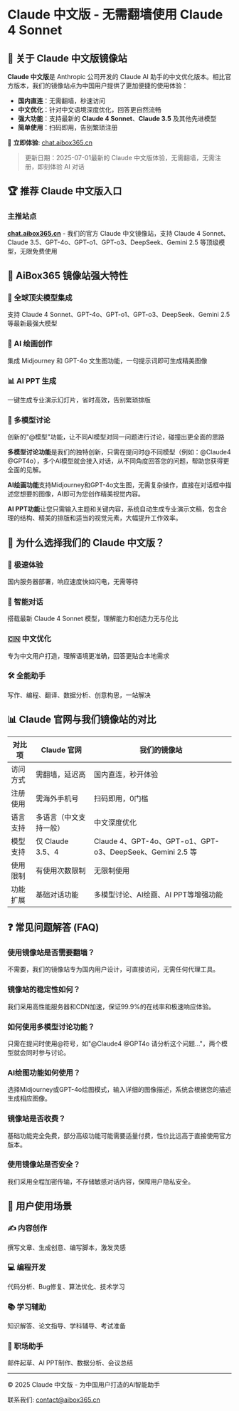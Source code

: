 # Claude 中文版 - 无需翻墙使用 Claude 4 Sonnet

## 🌟 关于 Claude 中文版镜像站

**Claude 中文版**是 Anthropic 公司开发的 Claude AI 助手的中文优化版本。相比官方版本，我们的镜像站点为中国用户提供了更加便捷的使用体验：

- **国内直连**：无需翻墙，秒速访问
- **中文优化**：针对中文语境深度优化，回答更自然流畅
- **强大功能**：支持最新的 **Claude 4 Sonnet**、**Claude 3.5** 及其他先进模型
- **简单使用**：扫码即用，告别繁琐注册

🔗 **立即体验**: [chat.aibox365.cn](https://chat.aibox365.cn)

> 更新日期：2025-07-01最新的 Claude 中文版体验，无需翻墙，无需注册，即刻体验 AI 对话

## 🏆 推荐 Claude 中文版入口

### 主推站点
**[chat.aibox365.cn](https://chat.aibox365.cn)** - 我们的官方 Claude 中文镜像站，支持 Claude 4 Sonnet、Claude 3.5、GPT-4o、GPT-o1、GPT-o3、DeepSeek、Gemini 2.5 等顶级模型，无限免费使用

## 💪 AiBox365 镜像站强大特性

### 🔮 全球顶尖模型集成
支持 Claude 4 Sonnet、GPT-4o、GPT-o1、GPT-o3、DeepSeek、Gemini 2.5 等最新最强大模型

### 🎨 AI 绘画创作
集成 Midjourney 和 GPT-4o 文生图功能，一句提示词即可生成精美图像

### 📊 AI PPT 生成
一键生成专业演示幻灯片，省时高效，告别繁琐排版

### 💬 多模型讨论
创新的"@模型"功能，让不同AI模型对同一问题进行讨论，碰撞出更全面的思路

**多模型讨论功能**是我们的独特创新，只需在提问时@不同模型（例如：@Claude4 @GPT4o），多个AI模型就会接入对话，从不同角度回答您的问题，帮助您获得更全面的见解。

**AI绘画功能**支持Midjourney和GPT-4o文生图，无需复杂操作，直接在对话框中描述您想要的图像，AI即可为您创作精美视觉内容。

**AI PPT功能**让您只需输入主题和关键内容，系统自动生成专业演示文稿，包含合理的结构、精美的排版和适当的视觉元素，大幅提升工作效率。

## 🚀 为什么选择我们的 Claude 中文版？

### 🚀 极速体验
国内服务器部署，响应速度快如闪电，无需等待

### 🧠 智能对话
搭载最新 Claude 4 Sonnet 模型，理解能力和创造力无与伦比

### 🇨🇳 中文优化
专为中文用户打造，理解语境更准确，回答更贴合本地需求

### 🛠️ 全能助手
写作、编程、翻译、数据分析、创意构思，一站解决

## 📊 Claude 官网与我们镜像站的对比

| 对比项 | Claude 官网 | 我们的镜像站 |
|--------|------------|------------|
| 访问方式 | 需翻墙，延迟高 | 国内直连，秒开体验 |
| 注册使用 | 需海外手机号 | 扫码即用，0门槛 |
| 语言支持 | 多语言（中文支持一般） | 中文深度优化 |
| 模型支持 | 仅 Claude 3.5、4 | Claude 4、GPT-4o、GPT-o1、GPT-o3、DeepSeek、Gemini 2.5 等 |
| 使用限制 | 有使用次数限制 | 无限制使用 |
| 功能扩展 | 基础对话功能 | 多模型讨论、AI绘画、AI PPT等增强功能 |

## ❓ 常见问题解答 (FAQ)

### 使用镜像站是否需要翻墙？
不需要，我们的镜像站专为国内用户设计，可直接访问，无需任何代理工具。

### 镜像站的稳定性如何？
我们采用高性能服务器和CDN加速，保证99.9%的在线率和极速响应体验。

### 如何使用多模型讨论功能？
只需在提问时使用@符号，如"@Claude4 @GPT4o 请分析这个问题..."，两个模型就会同时参与讨论。

### AI绘图功能如何使用？
选择Midjourney或GPT-4o绘图模式，输入详细的图像描述，系统会根据您的描述生成相应图像。

### 镜像站是否收费？
基础功能完全免费，部分高级功能可能需要适量付费，性价比远高于直接使用官方版本。

### 使用镜像站是否安全？
我们采用全程加密传输，不存储敏感对话内容，保障用户隐私安全。

## 💼 用户使用场景

### ✍️ 内容创作
撰写文章、生成创意、编写脚本，激发灵感

### 💻 编程开发
代码分析、Bug修复、算法优化、技术学习

### 📚 学习辅助
知识解答、论文指导、学科辅导、考试准备

### 🏢 职场助手
邮件起草、AI PPT制作、数据分析、会议总结

---

© 2025 Claude 中文版 - 为中国用户打造的AI智能助手

联系我们: [contact@aibox365.cn](mailto:contact@aibox365.cn)
